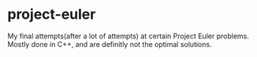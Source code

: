 # project-euler
My final attempts(after a lot of attempts) at certain Project Euler problems. Mostly done in C++, and are definitly not the optimal solutions.
